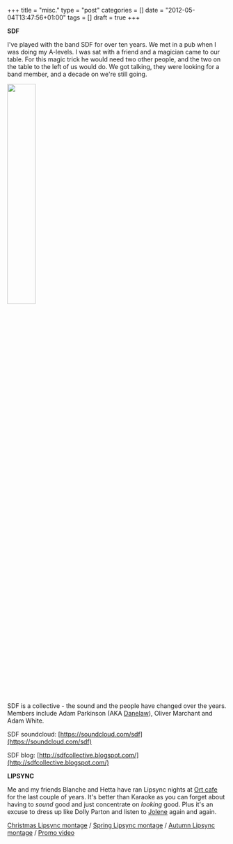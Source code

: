 +++
title = "misc."
type = "post"
categories = []
date = "2012-05-04T13:47:56+01:00"
tags = []
draft = true
+++

<b>
SDF
</b>

I've played with the band SDF for over ten years. We met in a pub when I was doing my A-levels. I was sat with a friend and a magician came to our table. For this magic trick he would need two other people, and the two on the table to the left of us would do. We got talking, they were looking for a band member, and a decade on we're still going.

<img src="../images/sdf_circuits.jpg" style="width: 36%">

SDF is a collective - the sound and the people have changed over the years. Members include Adam Parkinson (AKA [Danelaw](https://soundcloud.com/thedanelaw)), Oliver Marchant and Adam White.

SDF soundcloud: [https://soundcloud.com/sdf](https://soundcloud.com/sdf)

SDF blog: [http://sdfcollective.blogspot.com/](http://sdfcollective.blogspot.com/)

<b>
LIPSYNC
</b>

Me and my friends Blanche and Hetta have ran Lipsync nights at [Ort cafe](http://ortcafe.co.uk/) for the last couple of years. It's better than Karaoke as you can forget about having to <i>sound</i> good and just concentrate on <i>looking</i> good. Plus it's an excuse to dress up like Dolly Parton and listen to [Jolene](https://www.youtube.com/watch?v=OTuQ9cKGSdM) again and again. 

[Christmas Lipsync montage](https://www.youtube.com/watch?v=DO4b-NpnWck) / [Spring Lipsync montage](https://www.youtube.com/watch?v=LUzbbfl99es) / [Autumn Lipsync montage](https://www.youtube.com/watch?v=eaG2FWx7yxk) / [Promo video](https://www.youtube.com/watch?v=f8_SO90sy_8) 


